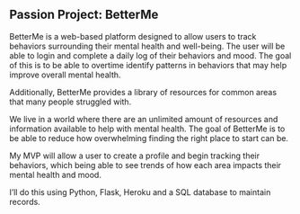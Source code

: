 ## Passion Project: BetterMe

BetterMe is a web-based platform designed to allow users to track behaviors surrounding their mental health and well-being. The user will be able to login and complete a daily log of their behaviors and mood. The goal of this is to be able to overtime identify patterns in behaviors that may help improve overall mental health.

Additionally, BetterMe provides a library of resources for common areas that many people struggled with.

We live in a world where there are an unlimited amount of resources and information available to help with mental health. The goal of BetterMe is to be able to reduce how overwhelming finding the right place to start can be.

My MVP will allow a user to create a profile and begin tracking their behaviors, which being able to see trends of how each area impacts their mental health and mood. 

I’ll do this using Python, Flask, Heroku and a SQL database to maintain records.
